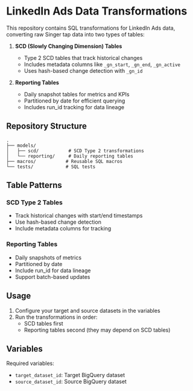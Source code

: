 # LinkedIn Ads Data Transformations

This repository contains SQL transformations for LinkedIn Ads data, converting raw Singer tap data into two types of tables:

1. **SCD (Slowly Changing Dimension) Tables**
   - Type 2 SCD tables that track historical changes
   - Includes metadata columns like `_gn_start`, `_gn_end`, `_gn_active`
   - Uses hash-based change detection with `_gn_id`

2. **Reporting Tables**
   - Daily snapshot tables for metrics and KPIs
   - Partitioned by date for efficient querying
   - Includes run_id tracking for data lineage

## Repository Structure

```
.
├── models/
│   ├── scd/           # SCD Type 2 transformations
│   └── reporting/     # Daily reporting tables
├── macros/           # Reusable SQL macros
└── tests/            # SQL tests
```

## Table Patterns

### SCD Type 2 Tables
- Track historical changes with start/end timestamps
- Use hash-based change detection
- Include metadata columns for tracking

### Reporting Tables
- Daily snapshots of metrics
- Partitioned by date
- Include run_id for data lineage
- Support batch-based updates

## Usage

1. Configure your target and source datasets in the variables
2. Run the transformations in order:
   - SCD tables first
   - Reporting tables second (they may depend on SCD tables)

## Variables

Required variables:
- `target_dataset_id`: Target BigQuery dataset
- `source_dataset_id`: Source BigQuery dataset 